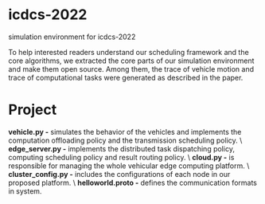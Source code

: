# icdcs-2022
simulation environment for icdcs-2022

To help interested readers understand our scheduling framework and the core algorithms, we extracted the core parts of our simulation environment and make them open source. Among them, the trace of vehicle motion and trace of computational tasks were generated as described in the paper.

# Project
**vehicle.py -** simulates the behavior of the vehicles and implements the computation offloading policy and the transmission scheduling policy. \\
**edge_server.py -** implements the distributed task dispatching policy, computing scheduling policy and result routing policy. \\
**cloud.py -** is responsible for managing the whole vehicular edge computing platform. \\
**cluster_config.py -** includes the configurations of each node in our proposed platform. \\
**helloworld.proto -** defines the communication formats in system.
